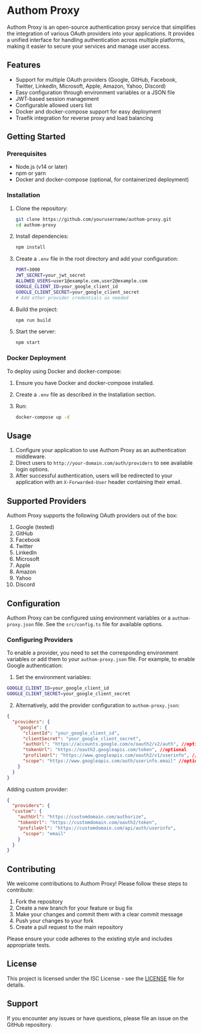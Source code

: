 # Authom Proxy

Authom Proxy is an open-source authentication proxy service that simplifies the integration of various OAuth providers into your applications. It provides a unified interface for handling authentication across multiple platforms, making it easier to secure your services and manage user access.

## Features

- Support for multiple OAuth providers (Google, GitHub, Facebook, Twitter, LinkedIn, Microsoft, Apple, Amazon, Yahoo, Discord)
- Easy configuration through environment variables or a JSON file
- JWT-based session management
- Configurable allowed users list
- Docker and docker-compose support for easy deployment
- Traefik integration for reverse proxy and load balancing

## Getting Started

### Prerequisites

- Node.js (v14 or later)
- npm or yarn
- Docker and docker-compose (optional, for containerized deployment)

### Installation

1. Clone the repository:

   ```sh
   git clone https://github.com/yourusername/authom-proxy.git
   cd authom-proxy
   ```

2. Install dependencies:

   ```sh
   npm install
   ```

3. Create a `.env` file in the root directory and add your configuration:

   ```sh
   PORT=3000
   JWT_SECRET=your_jwt_secret
   ALLOWED_USERS=user1@example.com,user2@example.com
   GOOGLE_CLIENT_ID=your_google_client_id
   GOOGLE_CLIENT_SECRET=your_google_client_secret
   # Add other provider credentials as needed
   ```

4. Build the project:

   ```sh
   npm run build
   ```

5. Start the server:

   ```sh
   npm start
   ```

### Docker Deployment

To deploy using Docker and docker-compose:

1. Ensure you have Docker and docker-compose installed.
2. Create a `.env` file as described in the Installation section.
3. Run:

   ```sh
   docker-compose up -d
   ```

## Usage

1. Configure your application to use Authom Proxy as an authentication middleware.
2. Direct users to `http://your-domain.com/auth/providers` to see available login options.
3. After successful authentication, users will be redirected to your application with an `X-Forwarded-User` header containing their email.

## Supported Providers

Authom Proxy supports the following OAuth providers out of the box:

1. Google (tested)
2. GitHub
3. Facebook
4. Twitter
5. LinkedIn
6. Microsoft
7. Apple
8. Amazon
9. Yahoo
10. Discord

## Configuration

Authom Proxy can be configured using environment variables or a `authom-proxy.json` file. See the `src/config.ts` file for available options.

### Configuring Providers

To enable a provider, you need to set the corresponding environment variables or add them to your `authom-proxy.json` file. For example, to enable Google authentication:

1. Set the environment variables:

```sh
GOOGLE_CLIENT_ID=your_google_client_id
GOOGLE_CLIENT_SECRET=your_google_client_secret
```

2. Alternatively, add the provider configuration to `authom-proxy.json`:

```json
{
  "providers": {
    "google": {
      "clientId": "your_google_client_id",
      "clientSecret": "your_google_client_secret",
      "authUrl": "https://accounts.google.com/o/oauth2/v2/auth", //optional
      "tokenUrl": "https://oauth2.googleapis.com/token", //optional
      "profileUrl": "https://www.googleapis.com/oauth2/v1/userinfo", //optional
      "scope": "https://www.googleapis.com/auth/userinfo.email" //optional
    }
  }
}
```

Adding custom provider:
```json
{
  "providers": {
  "custom": {
    "authUrl": "https://customdomain.com/authorize",
    "tokenUrl": "https://customdomain.com/oauth2/token",
    "profileUrl": "https://customdomain.com/api/auth/userinfo",
      "scope": "email"
    }
  }
}
```

## Contributing

We welcome contributions to Authom Proxy! Please follow these steps to contribute:

1. Fork the repository
2. Create a new branch for your feature or bug fix
3. Make your changes and commit them with a clear commit message
4. Push your changes to your fork
5. Create a pull request to the main repository

Please ensure your code adheres to the existing style and includes appropriate tests.

## License

This project is licensed under the ISC License - see the [LICENSE](LICENSE) file for details.

## Support

If you encounter any issues or have questions, please file an issue on the GitHub repository.
